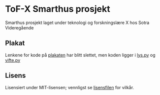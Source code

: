 # ToF-X Smarthus prosjekt
Smarthus prosjekt laget under teknologi og forskningslære X hos Sotra Videregående

## Plakat
Lenkene for kode på [plakaten](plakat.pdf) har blitt slettet, men koden ligger i [lys.py](lys.py) og [vifte.py](vifte.py)

## Lisens
Lisensiert under MIT-lisensen; vennligst se [lisensfilen](./LICENSE.md) for vilkår.
